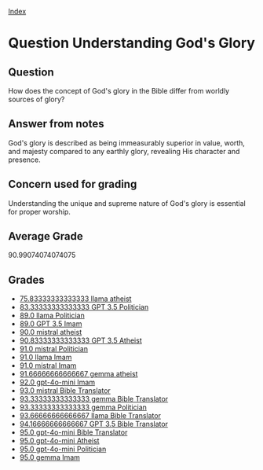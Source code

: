 
[Index](../../index.md)
# Question Understanding God's Glory
## Question
How does the concept of God's glory in the Bible differ from worldly sources of glory?

## Answer from notes
God's glory is described as being immeasurably superior in value, worth, and majesty compared to any earthly glory, revealing His character and presence.

## Concern used for grading
Understanding the unique and supreme nature of God's glory is essential for proper worship.

## Average Grade
90.99074074074075

## Grades
 * [75.83333333333333 llama atheist](../answers/llama_atheist/Understanding_God_s_Glory.md)
 * [83.33333333333333 GPT 3.5 Politician](../answers/GPT_3.5_Politician/Understanding_God_s_Glory.md)
 * [89.0 llama Politician](../answers/llama_Politician/Understanding_God_s_Glory.md)
 * [89.0 GPT 3.5 Imam](../answers/GPT_3.5_Imam/Understanding_God_s_Glory.md)
 * [90.0 mistral atheist](../answers/mistral_atheist/Understanding_God_s_Glory.md)
 * [90.83333333333333 GPT 3.5 Atheist](../answers/GPT_3.5_Atheist/Understanding_God_s_Glory.md)
 * [91.0 mistral Politician](../answers/mistral_Politician/Understanding_God_s_Glory.md)
 * [91.0 llama Imam](../answers/llama_Imam/Understanding_God_s_Glory.md)
 * [91.0 mistral Imam](../answers/mistral_Imam/Understanding_God_s_Glory.md)
 * [91.66666666666667 gemma atheist](../answers/gemma_atheist/Understanding_God_s_Glory.md)
 * [92.0 gpt-4o-mini Imam](../answers/gpt-4o-mini_Imam/Understanding_God_s_Glory.md)
 * [93.0 mistral Bible Translator](../answers/mistral_Bible_Translator/Understanding_God_s_Glory.md)
 * [93.33333333333333 gemma Bible Translator](../answers/gemma_Bible_Translator/Understanding_God_s_Glory.md)
 * [93.33333333333333 gemma Politician](../answers/gemma_Politician/Understanding_God_s_Glory.md)
 * [93.66666666666667 llama Bible Translator](../answers/llama_Bible_Translator/Understanding_God_s_Glory.md)
 * [94.16666666666667 GPT 3.5 Bible Translator](../answers/GPT_3.5_Bible_Translator/Understanding_God_s_Glory.md)
 * [95.0 gpt-4o-mini Bible Translator](../answers/gpt-4o-mini_Bible_Translator/Understanding_God_s_Glory.md)
 * [95.0 gpt-4o-mini Atheist](../answers/gpt-4o-mini_Atheist/Understanding_God_s_Glory.md)
 * [95.0 gpt-4o-mini Politician](../answers/gpt-4o-mini_Politician/Understanding_God_s_Glory.md)
 * [95.0 gemma Imam](../answers/gemma_Imam/Understanding_God_s_Glory.md)
